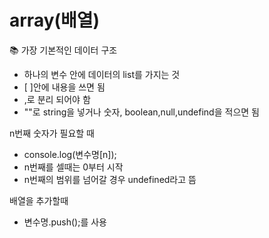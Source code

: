# array(배열)

📚 가장 기본적인 데이터 구조

- 하나의 변수 안에 데이터의 list를 가지는 것
- [ ]안에 내용을 쓰면 됨
- ,로 분리 되어야 함
- ""로 string을 넣거나 숫자, boolean,null,undefind을 적으면 됨

n번째 숫자가 필요할 때

- console.log(변수명[n]);
- n번째를 셀때는 0부터 시작
- n번째의 범위를 넘어갈 경우 undefined라고 뜸

배열을 추가할때

- 변수명.push();를 사용